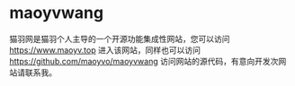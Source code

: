 # maoyvwang
猫羽网是猫羽个人主导的一个开源功能集成性网站，您可以访问 https://www.maoyv.top 进入该网站，同样也可以访问 https://github.com/maoyvo/maoyvwang 访问网站的源代码，有意向开发次网站请联系我。
